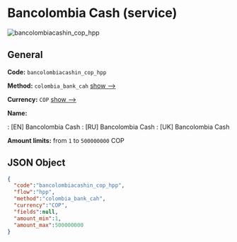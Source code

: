 
# Bancolombia Cash (service) 
![bancolombiacashin_cop_hpp](https://static.openfintech.io/payment_methods/bancolombiacashin_cop_hpp/logo.svg?w=400&c=v0.59.26#w200)  

## General 
 
**Code:** `bancolombiacashin_cop_hpp` 
 
**Method:** `colombia_bank_cah` 
 [show -->](/payment-methods/colombia_bank_cah/) 
 
**Currency:** `COP` [show -->](/currencies/COP/) 
 
**Name:** 
 
:	[EN] Bancolombia Cash 
:	[RU] Bancolombia Cash 
:	[UK] Bancolombia Cash 
 
**Amount limits:** from `1` to `500000000` COP 

## JSON Object 

```json
{
  "code":"bancolombiacashin_cop_hpp",
  "flow":"hpp",
  "method":"colombia_bank_cah",
  "currency":"COP",
  "fields":null,
  "amount_min":1,
  "amount_max":500000000
}
```  
